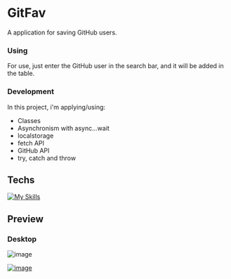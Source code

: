 # GitFav

A application for saving GitHub users.

### Using
For use, just enter the GitHub user in the search bar, and it will be added in the table.

### Development

In this project, i'm applying/using:

- Classes
- Asynchronism with async...wait
- localstorage
- fetch API
- GitHub API
- try, catch and throw

## Techs

[![My Skills](https://skillicons.dev/icons?i=js,html,css)](https://skillicons.dev)

## Preview

   ### Desktop
       
   ![image](https://user-images.githubusercontent.com/86017907/179317766-7ae28879-abde-4d00-a0ac-715e1c61e59c.png)

[![image](https://user-images.githubusercontent.com/86017907/179060688-590eac0e-1195-4bad-80d3-8c848b0af5e2.png)](https://github.com/AndrewsItiel06/GitFav/blob/main/LICENSE)
